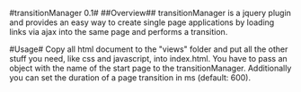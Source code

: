 #transitionManager 0.1#
##Overview##
transitionManager is a jquery plugin and provides an easy way to create single page applications by loading links via ajax into the same page and performs a transition.

#Usage#
Copy all html document to the "views" folder and put all the other stuff you need, like css and javascript, into index.html.
You have to pass an object with the name of the start page to the transitionManager. Additionally you can set the duration of a page transition in ms (default: 600).

 